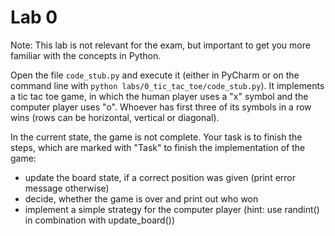 # Lab 0

Note: This lab is not relevant for the exam, but important to get you more familiar with the concepts in Python.

Open the file `code_stub.py` and execute it (either in PyCharm or on the command line with `python labs/0_tic_tac_toe/code_stub.py`).
It implements a tic tac toe game, in which the human player uses a "x" symbol and the computer
player uses "o". Whoever has first three of its symbols in a row wins
(rows can be horizontal, vertical or diagonal).

In the current state, the game is not complete.
Your task is to finish the steps, which are marked with "Task" to finish the implementation of the game:
- update the board state, if a correct position was given (print error message otherwise)
- decide, whether the game is over and print out who won
- implement a simple strategy for the computer player (hint: use randint() in combination with update_board())
